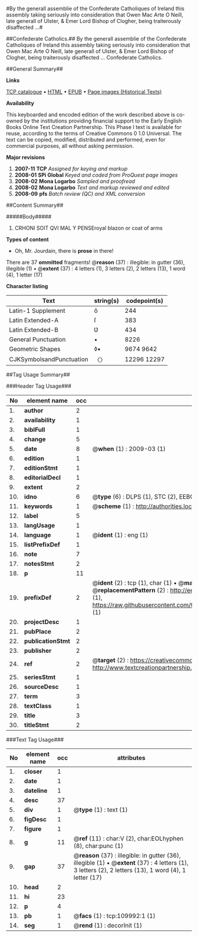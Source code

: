 #By the generall assemblie of the Confederate Catholiques of Ireland this assembly taking seriously into consideration that Owen Mac Arte O Neill, late generall of Ulster, & Emer Lord Bishop of Clogher, being traiterously disaffected ...#

##Confederate Catholics.##
By the generall assemblie of the Confederate Catholiques of Ireland this assembly taking seriously into consideration that Owen Mac Arte O Neill, late generall of Ulster, & Emer Lord Bishop of Clogher, being traiterously disaffected ...
Confederate Catholics.

##General Summary##

**Links**

[TCP catalogue](http://www.ota.ox.ac.uk/tcp/)  • 
[HTML](http://tei.it.ox.ac.uk/tcp/Texts-HTML/free/A46/A46077.html)  • 
[EPUB](http://tei.it.ox.ac.uk/tcp/Texts-EPUB/free/A46/A46077.epub) • 
[Page images (Historical Texts)](https://data.historicaltexts.jisc.ac.uk/view?pubId=eebo-27132620e&pageId=eebo-27132620e-109992-1)

**Availability**

This keyboarded and encoded edition of the
	       work described above is co-owned by the institutions
	       providing financial support to the Early English Books
	       Online Text Creation Partnership. This Phase I text is
	       available for reuse, according to the terms of Creative
	       Commons 0 1.0 Universal. The text can be copied,
	       modified, distributed and performed, even for
	       commercial purposes, all without asking permission.

**Major revisions**

1. __2007-11__ __TCP__ *Assigned for keying and markup*
1. __2008-01__ __SPi Global__ *Keyed and coded from ProQuest page images*
1. __2008-02__ __Mona Logarbo__ *Sampled and proofread*
1. __2008-02__ __Mona Logarbo__ *Text and markup reviewed and edited*
1. __2008-09__ __pfs__ *Batch review (QC) and XML conversion*

##Content Summary##

#####Body#####

1. CRHONI SOIT QVI MAL Y PENSEroyal blazon or coat of arms

**Types of content**

  * Oh, Mr. Jourdain, there is **prose** in there!

There are 37 **ommitted** fragments! 
 @__reason__ (37) : illegible: in gutter (36), illegible (1)  •  @__extent__ (37) : 4 letters (1), 3 letters (2), 2 letters (13), 1 word (4), 1 letter (17)

**Character listing**


|Text|string(s)|codepoint(s)|
|---|---|---|
|Latin-1 Supplement|ô|244|
|Latin Extended-A|ſ|383|
|Latin Extended-B|Ʋ|434|
|General Punctuation|•|8226|
|Geometric Shapes|◊▪|9674 9642|
|CJKSymbolsandPunctuation|〈〉|12296 12297|

##Tag Usage Summary##

###Header Tag Usage###

|No|element name|occ|attributes|
|---|---|---|---|
|1.|__author__|2||
|2.|__availability__|1||
|3.|__biblFull__|1||
|4.|__change__|5||
|5.|__date__|8| @__when__ (1) : 2009-03 (1)|
|6.|__edition__|1||
|7.|__editionStmt__|1||
|8.|__editorialDecl__|1||
|9.|__extent__|2||
|10.|__idno__|6| @__type__ (6) : DLPS (1), STC (2), EEBO-CITATION (1), OCLC (1), VID (1)|
|11.|__keywords__|1| @__scheme__ (1) : http://authorities.loc.gov/ (1)|
|12.|__label__|5||
|13.|__langUsage__|1||
|14.|__language__|1| @__ident__ (1) : eng (1)|
|15.|__listPrefixDef__|1||
|16.|__note__|7||
|17.|__notesStmt__|2||
|18.|__p__|11||
|19.|__prefixDef__|2| @__ident__ (2) : tcp (1), char (1)  •  @__matchPattern__ (2) : ([0-9\-]+):([0-9IVX]+) (1), (.+) (1)  •  @__replacementPattern__ (2) : http://eebo.chadwyck.com/downloadtiff?vid=$1&page=$2 (1), https://raw.githubusercontent.com/textcreationpartnership/Texts/master/tcpchars.xml#$1 (1)|
|20.|__projectDesc__|1||
|21.|__pubPlace__|2||
|22.|__publicationStmt__|2||
|23.|__publisher__|2||
|24.|__ref__|2| @__target__ (2) : https://creativecommons.org/publicdomain/zero/1.0/ (1), http://www.textcreationpartnership.org/docs/. (1)|
|25.|__seriesStmt__|1||
|26.|__sourceDesc__|1||
|27.|__term__|3||
|28.|__textClass__|1||
|29.|__title__|3||
|30.|__titleStmt__|2||


###Text Tag Usage###

|No|element name|occ|attributes|
|---|---|---|---|
|1.|__closer__|1||
|2.|__date__|1||
|3.|__dateline__|1||
|4.|__desc__|37||
|5.|__div__|1| @__type__ (1) : text (1)|
|6.|__figDesc__|1||
|7.|__figure__|1||
|8.|__g__|11| @__ref__ (11) : char:V (2), char:EOLhyphen (8), char:punc (1)|
|9.|__gap__|37| @__reason__ (37) : illegible: in gutter (36), illegible (1)  •  @__extent__ (37) : 4 letters (1), 3 letters (2), 2 letters (13), 1 word (4), 1 letter (17)|
|10.|__head__|2||
|11.|__hi__|23||
|12.|__p__|4||
|13.|__pb__|1| @__facs__ (1) : tcp:109992:1 (1)|
|14.|__seg__|1| @__rend__ (1) : decorInit (1)|
